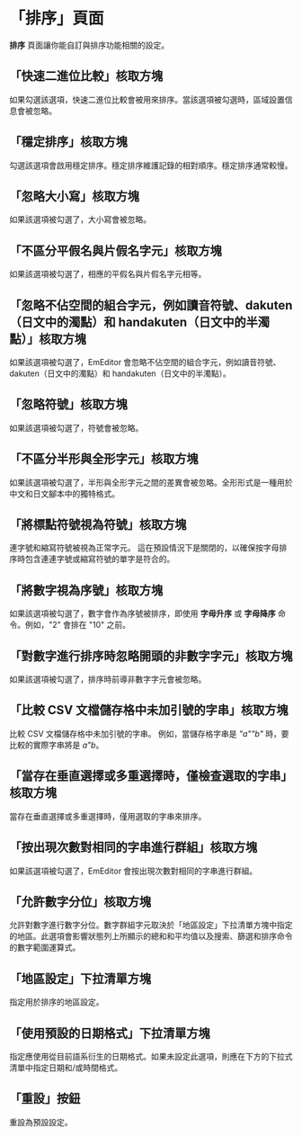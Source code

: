 # 「排序」頁面

**排序** 頁面讓你能自訂與排序功能相關的設定。

## 「快速二進位比較」核取方塊

如果勾選該選項，快速二進位比較會被用來排序。當該選項被勾選時，區域設置信息會被忽略。

## 「穩定排序」核取方塊

勾選該選項會啟用穩定排序。穩定排序維護記錄的相對順序。穩定排序通常較慢。

## 「忽略大小寫」核取方塊

如果該選項被勾選了，大小寫會被忽略。

## 「不區分平假名與片假名字元」核取方塊

如果該選項被勾選了，相應的平假名與片假名字元相等。

## 「忽略不佔空間的組合字元，例如讀音符號、dakuten（日文中的濁點）和 handakuten（日文中的半濁點）」核取方塊

如果該選項被勾選了，EmEditor 會忽略不佔空間的組合字元，例如讀音符號、dakuten（日文中的濁點）和 handakuten（日文中的半濁點）。

## 「忽略符號」核取方塊

如果該選項被勾選了，符號會被忽略。

## 「不區分半形與全形字元」核取方塊

如果該選項被勾選了，半形與全形字元之間的差異會被忽略。全形形式是一種用於中文和日文腳本中的獨特格式。

## 「將標點符號視為符號」核取方塊

連字號和縮寫符號被視為正常字元。 這在預設情況下是關閉的，以確保按字母排序時包含連連字號或縮寫符號的單字是符合的。

## 「將數字視為序號」核取方塊

如果該選項被勾選了，數字會作為序號被排序，即使用 **字母升序** 或 **字母降序** 命令。例如，"2" 會排在 "10" 之前。

## 「對數字進行排序時忽略開頭的非數字字元」核取方塊

如果該選項被勾選了，排序時前導非數字字元會被忽略。

## 「比較 CSV 文檔儲存格中未加引號的字串」核取方塊

比較 CSV 文檔儲存格中未加引號的字串。 例如，當儲存格字串是 _"a""b"_ 時，要比較的實際字串將是 _a"b_。

## 「當存在垂直選擇或多重選擇時，僅檢查選取的字串」核取方塊

當存在垂直選擇或多重選擇時，僅用選取的字串來排序。

## 「按出現次數對相同的字串進行群組」核取方塊

如果該選項被勾選了，EmEditor 會按出現次數對相同的字串進行群組。

## 「允許數字分位」核取方塊

允許對數字進行數字分位。數字群組字元取決於「地區設定」下拉清單方塊中指定的地區。此選項會影響狀態列上所顯示的總和和平均值以及搜索、篩選和排序命令的數字範圍運算式。

## 「地區設定」下拉清單方塊

指定用於排序的地區設定。

## 「使用預設的日期格式」下拉清單方塊

指定應使用從目前語系衍生的日期格式。如果未設定此選項，則應在下方的下拉式清單中指定日期和/或時間格式。

## 「重設」按鈕

重設為預設設定。

